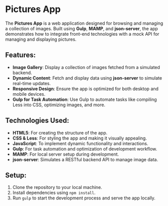 # Pictures App

The **Pictures App** is a web application designed for browsing and managing a collection of images. Built using **Gulp**, **MAMP**, and **json-server**, the app demonstrates how to integrate front-end technologies with a mock API for managing and displaying pictures.

## Features:
- **Image Gallery**: Display a collection of images fetched from a simulated backend.
- **Dynamic Content**: Fetch and display data using **json-server** to simulate real-time updates.
- **Responsive Design**: Ensure the app is optimized for both desktop and mobile devices.
- **Gulp for Task Automation**: Use Gulp to automate tasks like compiling Less into CSS, optimizing images, and more.

## Technologies Used:
- **HTML5**: For creating the structure of the app.
- **CSS & Less**: For styling the app and making it visually appealing.
- **JavaScript**: To implement dynamic functionality and interactions.
- **Gulp**: For task automation and optimization of development workflow.
- **MAMP**: For local server setup during development.
- **json-server**: Simulates a RESTful backend API to manage image data.

## Setup:
1. Clone the repository to your local machine.
2. Install dependencies using `npm install`.
3. Run `gulp` to start the development process and serve the app locally.
